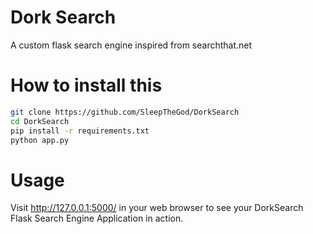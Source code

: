 # Dork Search
A custom flask search engine inspired from searchthat.net

# How to install this
```bash
git clone https://github.com/SleepTheGod/DorkSearch
cd DorkSearch
pip install -r requirements.txt
python app.py
```
# Usage 
Visit http://127.0.0.1:5000/ in your web browser to see your DorkSearch Flask Search Engine Application in action.
